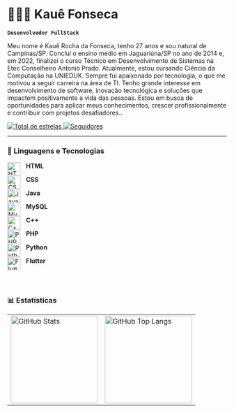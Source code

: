 # 👨🏻‍💻 Kauê Fonseca

**`Desenvolvedor FullStack`**

Meu nome é Kauê Rocha da Fonseca, tenho 27 anos e sou natural de Campinas/SP. Concluí o ensino médio em Jaguariúna/SP no ano de 2014 e, em 2022, finalizei o curso Técnico em Desenvolvimento de Sistemas na Etec Conselheiro Antonio Prado. Atualmente, estou cursando Ciência da Computação na UNIEDUK. Sempre fui apaixonado por tecnologia, o que me motivou a seguir carreira na área de TI. Tenho grande interesse em desenvolvimento de software, inovação tecnológica e soluções que impactem positivamente a vida das pessoas. Estou em busca de oportunidades para aplicar meus conhecimentos, crescer profissionalmente e contribuir com projetos desafiadores..

<p align="left">
    <a href="https://github.com/Fonseca-Dev?tab=stars">
        <img 
            alt="Total de estrelas" 
            title="Total de estrelas GitHub" 
            src="https://custom-icon-badges.demolab.com/github/stars/Fonseca-Dev?color=55960c&style=for-the-badge&labelColor=488207&logo=star&label=estrelas"
        />
    </a>
    <a href="https://github.com/Fonseca-Dev?tab=followers">
        <img 
            alt="Seguidores" 
            title="Me siga no GitHub" 
            src="https://custom-icon-badges.demolab.com/github/followers/Fonseca-Dev?color=236ad3&labelColor=1155ba&style=for-the-badge&logo=github&label=Seguidores&logoColor=white"
        />
    </a>
</p>

---

### 🤖 Linguagens e Tecnologias

<img 
    align="left" 
    alt="HTML"
    title="HTML" 
    width="30px" 
    style="padding-right: 10px;" 
    src="https://cdn.jsdelivr.net/gh/devicons/devicon@latest/icons/html5/html5-original.svg" 
/> **HTML**

<img 
    align="left" 
    alt="CSS" 
    title="CSS"
    width="30px" 
    style="padding-right: 10px;" 
    src="https://cdn.jsdelivr.net/gh/devicons/devicon@latest/icons/css3/css3-original.svg" 
/> **CSS**

<img 
    align="left" 
    alt="Java" 
    title="Java"
    width="30px" 
    style="padding-right: 10px;"          
    src="https://cdn.jsdelivr.net/gh/devicons/devicon@latest/icons/java/java-original-wordmark.svg" 
/> **Java**

<img 
    align="left" 
    alt="MySQL"
    title="MySQL" 
    width="30px" 
    style="padding-right: 10px;"           
    src="https://cdn.jsdelivr.net/gh/devicons/devicon@latest/icons/mysql/mysql-original-wordmark.svg" 
/> **MySQL**

<img 
    align="left" 
    alt="C++"
    title="C++" 
    width="30px" 
    style="padding-right: 10px;"           
    src="https://cdn.jsdelivr.net/gh/devicons/devicon@latest/icons/cplusplus/cplusplus-original.svg" 
/> **C++**

<img 
    align="left" 
    alt="PHP" 
    title="PHP"
    width="30px" 
    style="padding-right: 10px;" 
    src="https://cdn.jsdelivr.net/gh/devicons/devicon@latest/icons/php/php-original.svg" 
/> **PHP**

<img 
    align="left" 
    alt="Python" 
    title="Python"
    width="30px" 
    style="padding-right: 10px;" 
    src="https://cdn.jsdelivr.net/gh/devicons/devicon@latest/icons/python/python-original.svg" 
/> **Python**

<img 
    align="left" 
    alt="Flutter" 
    title="Flutter"
    width="30px" 
    style="padding-right: 10px;" 
    src="https://cdn.jsdelivr.net/gh/devicons/devicon@latest/icons/flutter/flutter-original.svg" 
/> **Flutter**

<br/>
<br/>

### 📊 Estatísticas

<table>
  <tr>
    <td>
      <img 
        alt="GitHub Stats" 
        height="200" 
        src="https://github-readme-stats.vercel.app/api?username=Fonseca-Dev&show_icons=true&theme=tokyonight&include_all_commits=true&locale=pt-br" 
      />
    </td>
    <td>
      <img 
        alt="GitHub Top Langs" 
        height="200" 
        src="https://github-readme-stats.vercel.app/api/top-langs/?username=Fonseca-Dev&theme=tokyonight&layout=compact&custom_title=Tecnologias&langs_count=9" 
      />
    </td>
  </tr>
</table>
